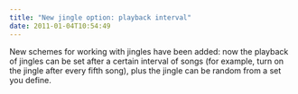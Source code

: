 ```yaml
---
title: "New jingle option: playback interval"
date: 2011-01-04T10:54:49
---
```


New schemes for working with jingles have been added: now the playback of jingles can be set after a certain interval of songs (for example, turn on the jingle after every fifth song), plus the jingle can be random from a set you define.